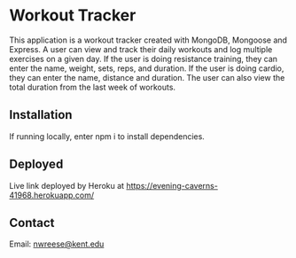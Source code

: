# Workout Tracker
This application is a workout tracker created with MongoDB, Mongoose and Express. A user can view and track their daily workouts and log multiple exercises on a given day. If the user is doing resistance training, they can enter the name, weight, sets, reps, and duration. If the user is doing cardio, they can enter the name, distance and duration. The user can also view the total duration from the last week of workouts. 

## Installation 
If running locally, enter npm i to install dependencies. 

## Deployed
Live link deployed by Heroku at https://evening-caverns-41968.herokuapp.com/

## Contact
Email: nwreese@kent.edu
